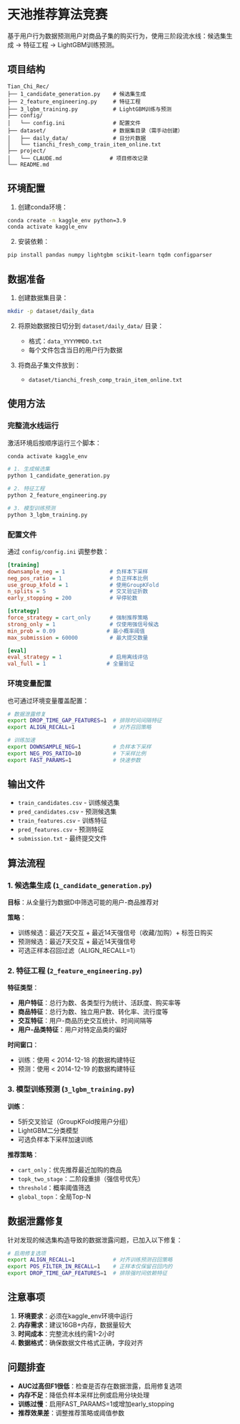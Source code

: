 # 天池推荐算法竞赛

基于用户行为数据预测用户对商品子集的购买行为，使用三阶段流水线：候选集生成 → 特征工程 → LightGBM训练预测。

## 项目结构

```
Tian_Chi_Rec/
├── 1_candidate_generation.py    # 候选集生成
├── 2_feature_engineering.py     # 特征工程
├── 3_lgbm_training.py           # LightGBM训练与预测
├── config/
│   └── config.ini               # 配置文件
├── dataset/                     # 数据集目录（需手动创建）
│   ├── daily_data/              # 日分片数据
│   └── tianchi_fresh_comp_train_item_online.txt
├── project/
│   └── CLAUDE.md               # 项目修改记录
└── README.md
```

## 环境配置

1. 创建conda环境：
```bash
conda create -n kaggle_env python=3.9
conda activate kaggle_env
```

2. 安装依赖：
```bash
pip install pandas numpy lightgbm scikit-learn tqdm configparser
```

## 数据准备

1. 创建数据集目录：
```bash
mkdir -p dataset/daily_data
```

2. 将原始数据按日切分到 `dataset/daily_data/` 目录：
   - 格式：`data_YYYYMMDD.txt`
   - 每个文件包含当日的用户行为数据

3. 将商品子集文件放到：
   - `dataset/tianchi_fresh_comp_train_item_online.txt`

## 使用方法

### 完整流水线运行

激活环境后按顺序运行三个脚本：

```bash
conda activate kaggle_env

# 1. 生成候选集
python 1_candidate_generation.py

# 2. 特征工程
python 2_feature_engineering.py

# 3. 模型训练预测
python 3_lgbm_training.py
```

### 配置文件

通过 `config/config.ini` 调整参数：

```ini
[training]
downsample_neg = 1              # 负样本下采样
neg_pos_ratio = 1               # 负正样本比例
use_group_kfold = 1             # 使用GroupKFold
n_splits = 5                    # 交叉验证折数
early_stopping = 200            # 早停轮数

[strategy]
force_strategy = cart_only      # 强制推荐策略
strong_only = 1                 # 仅使用强信号候选
min_prob = 0.09                # 最小概率阈值
max_submission = 60000          # 最大提交数量

[eval]
eval_strategy = 1               # 启用离线评估
val_full = 1                   # 全量验证
```

### 环境变量配置

也可通过环境变量覆盖配置：

```bash
# 数据泄露修复
export DROP_TIME_GAP_FEATURES=1  # 排除时间间隔特征
export ALIGN_RECALL=1            # 对齐召回策略

# 训练加速
export DOWNSAMPLE_NEG=1          # 负样本下采样
export NEG_POS_RATIO=10          # 下采样比例
export FAST_PARAMS=1             # 快速参数
```

## 输出文件

- `train_candidates.csv` - 训练候选集
- `pred_candidates.csv` - 预测候选集
- `train_features.csv` - 训练特征
- `pred_features.csv` - 预测特征
- `submission.txt` - 最终提交文件

## 算法流程

### 1. 候选集生成 (`1_candidate_generation.py`)

**目标**：从全量行为数据D中筛选可能的用户-商品推荐对

**策略**：
- 训练候选：最近7天交互 + 最近14天强信号（收藏/加购）+ 标签日购买
- 预测候选：最近7天交互 + 最近14天强信号
- 可选正样本召回过滤（ALIGN_RECALL=1）

### 2. 特征工程 (`2_feature_engineering.py`)

**特征类型**：
- **用户特征**：总行为数、各类型行为统计、活跃度、购买率等
- **商品特征**：总行为数、独立用户数、转化率、流行度等
- **交互特征**：用户-商品历史交互统计、时间间隔等
- **用户-品类特征**：用户对特定品类的偏好

**时间窗口**：
- 训练：使用 < 2014-12-18 的数据构建特征
- 预测：使用 < 2014-12-19 的数据构建特征

### 3. 模型训练预测 (`3_lgbm_training.py`)

**训练**：
- 5折交叉验证（GroupKFold按用户分组）
- LightGBM二分类模型
- 可选负样本下采样加速训练

**推荐策略**：
- `cart_only`：优先推荐最近加购的商品
- `topk_two_stage`：二阶段重排（强信号优先）
- `threshold`：概率阈值筛选
- `global_topn`：全局Top-N

## 数据泄露修复

针对发现的候选集构造导致的数据泄露问题，已加入以下修复：

```bash
# 启用修复选项
export ALIGN_RECALL=1            # 对齐训练预测召回策略
export POS_FILTER_IN_RECALL=1    # 正样本仅保留召回内的
export DROP_TIME_GAP_FEATURES=1  # 排除强时间依赖特征
```

## 注意事项

1. **环境要求**：必须在kaggle_env环境中运行
2. **内存需求**：建议16GB+内存，数据量较大
3. **时间成本**：完整流水线约需1-2小时
4. **数据格式**：确保数据文件格式正确，字段对齐

## 问题排查

- **AUC过高但F1很低**：检查是否存在数据泄露，启用修复选项
- **内存不足**：降低负样本采样比例或启用分块处理
- **训练过慢**：启用FAST_PARAMS=1或增加early_stopping
- **推荐效果差**：调整推荐策略或阈值参数